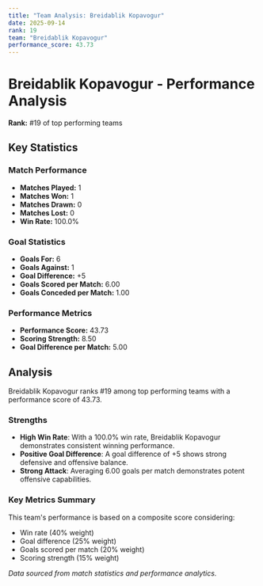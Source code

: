 ```yaml
---
title: "Team Analysis: Breidablik Kopavogur"
date: 2025-09-14
rank: 19
team: "Breidablik Kopavogur"
performance_score: 43.73
---
```


# Breidablik Kopavogur - Performance Analysis

**Rank:** #19 of top performing teams

## Key Statistics

### Match Performance
- **Matches Played:** 1
- **Matches Won:** 1
- **Matches Drawn:** 0
- **Matches Lost:** 0
- **Win Rate:** 100.0%

### Goal Statistics
- **Goals For:** 6
- **Goals Against:** 1
- **Goal Difference:** +5
- **Goals Scored per Match:** 6.00
- **Goals Conceded per Match:** 1.00

### Performance Metrics
- **Performance Score:** 43.73
- **Scoring Strength:** 8.50
- **Goal Difference per Match:** 5.00

## Analysis

Breidablik Kopavogur ranks #19 among top performing teams with a performance score of 43.73.

### Strengths
- **High Win Rate**: With a 100.0% win rate, Breidablik Kopavogur demonstrates consistent winning performance.
- **Positive Goal Difference**: A goal difference of +5 shows strong defensive and offensive balance.
- **Strong Attack**: Averaging 6.00 goals per match demonstrates potent offensive capabilities.

### Key Metrics Summary

This team's performance is based on a composite score considering:
- Win rate (40% weight)
- Goal difference (25% weight) 
- Goals scored per match (20% weight)
- Scoring strength (15% weight)

*Data sourced from match statistics and performance analytics.*

